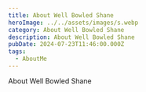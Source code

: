 ```yaml
---
title: About Well Bowled Shane
heroImage: ../../assets/images/s.webp
category: About Well Bowled Shane
description: About Well Bowled Shane
pubDate: 2024-07-23T11:46:00.000Z
tags:
  - AboutMe
---
```

About Well Bowled Shane
